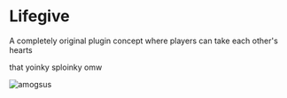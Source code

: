 # Lifegive
A completely original plugin concept where players can take each other's hearts

that yoinky sploinky omw

![amogsus](https://i.imgur.com/zQpKmLc.png)
